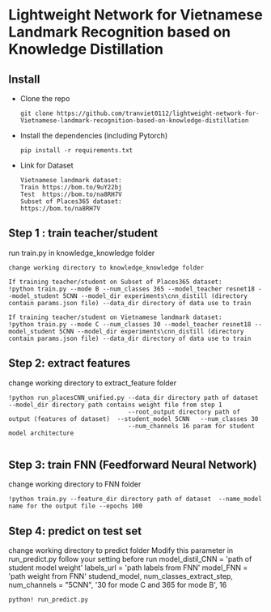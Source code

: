 # Lightweight Network for Vietnamese Landmark Recognition based on Knowledge Distillation
## Install
* Clone the repo
  ```
  git clone https://github.com/tranviet0112/lightweight-network-for-Vietnamese-landmark-recognition-based-on-knowledge-distillation
  ```

* Install the dependencies (including Pytorch)
  ```
  pip install -r requirements.txt
  ```
  
* Link for Dataset
  ```
  Vietnamese landmark dataset:
  Train https://bom.to/9uY22bj
  Test  https://bom.to/na8RH7V
  Subset of Places365 dataset:
  https://bom.to/na8RH7V
  ```
  
## Step 1 : train teacher/student

run train.py in knowledge_knowledge folder
```
change working directory to knowledge_knowledge folder

If training teacher/student on Subset of Places365 dataset:
!python train.py --mode B --num_classes 365 --model_teacher resnet18 --model_student 5CNN --model_dir experiments\cnn_distill (directory contain params.json file) --data_dir directory of data use to train

If training teacher/student on Vietnamese landmark dataset:
!python train.py --mode C --num_classes 30 --model_teacher resnet18 --model_student 5CNN --model_dir experiments\cnn_distill (directory contain params.json file) --data_dir directory of data use to train
```

## Step 2: extract features

change working directory to extract_feature folder
```
!python run_placesCNN_unified.py --data_dir directory path of dataset  --model_dir directory path contains weight file from step 1
                                 --root_output directory path of output (features of dataset)  --student_model 5CNN   --num_classes 30  
                                 --num_channels 16 param for student model architecture
                                 
```

## Step 3: train FNN (Feedforward Neural Network)

change working directory to FNN folder
```
!python train.py --feature_dir directory path of dataset  --name_model name for the output file --epochs 100

```

## Step 4: predict on test set

change working directory to predict folder
Modify this parameter in run_predict.py follow your setting before run
model_distil_CNN = 'path of student model weight'
labels_url = 'path labels from FNN'
model_FNN =  'path weight from FNN'
studend_model, num_classes_extract_step, num_channels = "5CNN", '30 for mode C and 365 for mode B', 16

```
python! run_predict.py

```
